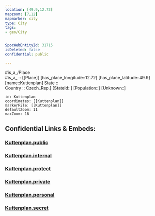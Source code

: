 ```yaml
---
location: [49.9,12.72] 
mapzoom: [7,12] 
mapmarker: city 
type: City
tags:
- geo/City


SpocWebEntityId: 31715
isDeleted: false
confidential: public

---
```

#is_a_/Place  
#is_a_ :: [[Place]] 
[has_place_longitude::12.72] 
[has_place_latitude::49.9] 
[name::Kuttenplan] 
State ::  
Country :: Czech_Rep.] 
[StateId::] 
[Population::] 
[Unknown::] 


```leaflet
id: Kuttenplan
coordinates: [[Kuttenplan]] 
markerFile: [[Kuttenplan]] 
defaultZoom: 11 
maxZoom: 18
```


## Confidential Links & Embeds: 

### [Kuttenplan.public](/_public/\Earth\Continent\Europe\Europe~Central\Czech_Republic\regions~Czech_Republic\Plzeňský\CityKuttenplan.public.md) 

### [Kuttenplan.internal](/_internal/\Earth\Continent\Europe\Europe~Central\Czech_Republic\regions~Czech_Republic\Plzeňský\CityKuttenplan.internal.md) 

### [Kuttenplan.protect](/_protect/\Earth\Continent\Europe\Europe~Central\Czech_Republic\regions~Czech_Republic\Plzeňský\CityKuttenplan.protect.md) 

### [Kuttenplan.private](/_private/\Earth\Continent\Europe\Europe~Central\Czech_Republic\regions~Czech_Republic\Plzeňský\CityKuttenplan.private.md) 

### [Kuttenplan.personal](/_personal/\Earth\Continent\Europe\Europe~Central\Czech_Republic\regions~Czech_Republic\Plzeňský\CityKuttenplan.personal.md) 

### [Kuttenplan.secret](/_secret/\Earth\Continent\Europe\Europe~Central\Czech_Republic\regions~Czech_Republic\Plzeňský\CityKuttenplan.secret.md)

